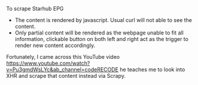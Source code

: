 To scrape Starhub EPG
- The content is rendered by javascript. Usual curl will not able to see the content.
- Only partial content will be rendered as the webpage unable to fit all information, clickable button on both left and right act as the trigger to render new content accordingly.

Fortunately, I came across this YouTube video https://www.youtube.com/watch?v=Pu3gmdWsLYc&ab_channel=codeRECODE
he teaches me to look into XHR and scrape that content instead via Scrapy.